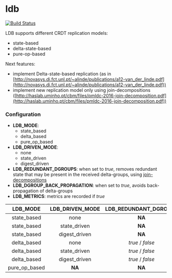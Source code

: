 # ldb

[![Build Status](https://travis-ci.org/vitorenesduarte/ldb.svg?branch=master)](https://travis-ci.org/vitorenesduarte/ldb/)

LDB supports different CRDT replication models:
- state-based
- delta-state-based
- pure-op-based

Next features:
- implement Delta-state-based replication (as in [http://novasys.di.fct.unl.pt/~alinde/publications/a12-van_der_linde.pdf](http://novasys.di.fct.unl.pt/~alinde/publications/a12-van_der_linde.pdf))
- implement new replication model only using join-decompositions ([http://haslab.uminho.pt/cbm/files/pmldc-2016-join-decomposition.pdf](http://haslab.uminho.pt/cbm/files/pmldc-2016-join-decomposition.pdf))


### Configuration
- __LDB_MODE__:
  - state_based
  - delta_based
  - pure_op_based
- __LDB_DRIVEN_MODE__:
  - none
  - state_driven
  - digest_driven
- __LDB_REDUNDANT_DGROUPS__: when set to _true_,
removes redundant state that may be present in the received
delta-groups, using [join-decompositions](http://haslab.uminho.pt/cbm/files/pmldc-2016-join-decomposition.pdf)
- __LDB_DGROUP_BACK_PROPAGATION__: when set to _true_,
avoids back-propagation of delta-groups
- __LDB_METRICS__: metrics are recorded if _true_

| __LDB_MODE__ | __LDB_DRIVEN_MODE__ | __LDB_REDUNDANT_DGROUPS__ | __LDB_DGROUP_BACK_PROPAGATION__ |
|:------------:|:-------------------:|:-------------------------:|:--------------------------------|
| state_based  | none                | __NA__                    | __NA__                          |
| state_based  | state_driven        | __NA__                    | __NA__                          |
| state_based  | digest_driven       | __NA__                    | __NA__                          |
| delta_based  | none                | _true_ / _false_          | _true_ / _false_                |
| delta_based  | state_driven        | _true_ / _false_          | _true_ / _false_                |
| delta_based  | digest_driven       | _true_ / _false_          | _true_ / _false_                |
| pure_op_based| __NA__              | __NA__                    | __NA__                          |
